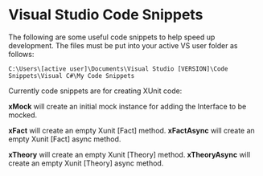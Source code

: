 # Visual Studio Code Snippets

The following are some useful code snippets to help speed up development.
The files must be put into your active VS user folder as follows:
```
C:\Users\[active user]\Documents\Visual Studio [VERSION]\Code Snippets\Visual C#\My Code Snippets
```
Currently code snippets are for creating XUnit code:

**xMock** will create an initial mock instance for adding the Interface to be mocked.

**xFact** will create an empty Xunit [Fact] method.
**xFactAsync** will create an empty Xunit [Fact] async method.

**xTheory** will create an empty Xunit [Theory] method.
**xTheoryAsync** will create an empty Xunit [Theory] async method.

